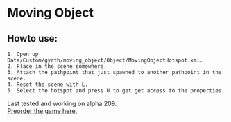 # Moving Object
## Howto use:    
  
	1. Open up Data/Custom/gyrth/moving_object/Object/MovingObjectHotspot.xml.  
	2. Place in the scene somewhere.  
	3. Attach the pathpoint that just spawned to another pathpoint in the scene.  
	4. Reset the scene with L.
	5. Select the hotspot and press U to get get access to the properties. 
	
Last tested and working on alpha 209.  
[Preorder the game here.](http://www.wolfire.com/overgrowth)
